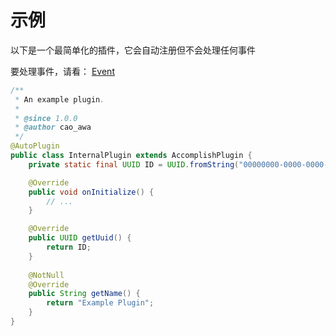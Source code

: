 # 示例
以下是一个最简单化的插件，它会自动注册但不会处理任何事件

要处理事件，请看： [Event](/doc/zh_cn/develop/event/README.md)
```java
/**
 * An example plugin.
 *
 * @since 1.0.0
 * @author cao_awa
 */
@AutoPlugin
public class InternalPlugin extends AccomplishPlugin {
    private static final UUID ID = UUID.fromString("00000000-0000-0000-0000-000000000000");

    @Override
    public void onInitialize() {
        // ...
    }

    @Override
    public UUID getUuid() {
        return ID;
    }
    
    @NotNull
    @Override
    public String getName() {
        return "Example Plugin";
    }
}
```
